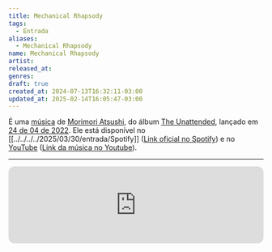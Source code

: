 ```yaml
---
title: Mechanical Rhapsody
tags:
  - Entrada
aliases:
  - Mechanical Rhapsody
name: Mechanical Rhapsody
artist: 
released_at: 
genres: 
draft: true
created_at: 2024-07-13T16:32:11-03:00
updated_at: 2025-02-14T16:05:47-03:00
---
```


É uma [música](../../../../2025/03/30/atomo/musica.md) de [Morimori Atsushi](../../16/entrada/Morimori_Atsushi.md), do álbum [The Unattended](../../../../2025/03/30/entrada/The_Unattended.md), lançado em [24 de 04 de 2022](../../../../../datas/2022-04-24.md).  Ele está disponível no [[../../../../2025/03/30/entrada/Spotify]] ([Link oficial no Spotify](https://open.spotify.com/intl-pt/track/3lRql8S2uSXZ3qrvBIYbDY?si=f274f829228a4928)) e no [YouTube](../../16/entrada/YouTube.md) ([Link da música no Youtube](https://www.youtube.com/channel/UCCjofagQ-ZQnrhLj4hZoWZQ)).

---

<iframe style="border-radius:12px" src="https://open.spotify.com/embed/track/3lRql8S2uSXZ3qrvBIYbDY?utm_source=generator" width="100%" height="152" frameBorder="0" allowfullscreen="" allow="autoplay; clipboard-write; encrypted-media; fullscreen; picture-in-picture" loading="lazy"></iframe>

